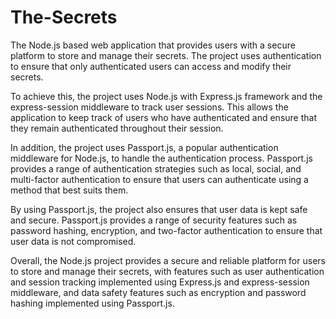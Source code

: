 # The-Secrets

The Node.js based web application that provides users with a secure platform to store and manage their secrets. The project uses authentication to ensure that only authenticated users can access and modify their secrets.

To achieve this, the project uses Node.js with Express.js framework and the express-session middleware to track user sessions. This allows the application to keep track of users who have authenticated and ensure that they remain authenticated throughout their session.

In addition, the project uses Passport.js, a popular authentication middleware for Node.js, to handle the authentication process. Passport.js provides a range of authentication strategies such as local, social, and multi-factor authentication to ensure that users can authenticate using a method that best suits them.

By using Passport.js, the project also ensures that user data is kept safe and secure. Passport.js provides a range of security features such as password hashing, encryption, and two-factor authentication to ensure that user data is not compromised.

Overall, the Node.js project provides a secure and reliable platform for users to store and manage their secrets, with features such as user authentication and session tracking implemented using Express.js and express-session middleware, and data safety features such as encryption and password hashing implemented using Passport.js.
